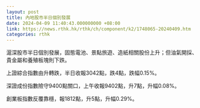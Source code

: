 ```yaml
---
layout: post
title: 內地股市半日個別發展
date: 2024-04-09 11:40:43.000000000 +08:00
link: https://news.rthk.hk/rthk/ch/component/k2/1748065-20240409.htm
categories: rthk
---
```


滬深股市半日個別發展，固態電池、景點旅遊、造紙相關股份上升；但油氣開採、貴金屬和養殖板塊則下跌。

上證綜合指數由升轉跌，半日收報3042點，跌4點，跌幅0.15%。

深證成份指數險守9400點關口，上午收報9402點，升7點，升幅0.08%。

創業板指數反覆靠穩，報1812點，升5點，升幅0.29%。
